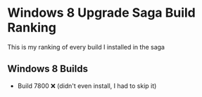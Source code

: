 # Windows 8 Upgrade Saga Build Ranking
This is my ranking of every build I installed in the saga

## Windows 8 Builds
- Build 7800 ❌ (didn't even install, I had to skip it)
